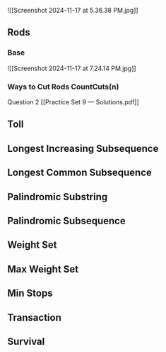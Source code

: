 ![[Screenshot 2024-11-17 at 5.36.38 PM.jpg]]

## Rods

### Base

![[Screenshot 2024-11-17 at 7.24.14 PM.jpg]]

### Ways to Cut Rods CountCuts(n)

Question 2 [[Practice Set 9 — Solutions.pdf]]

## Toll
## Longest Increasing Subsequence
## Longest Common Subsequence
## Palindromic Substring
## Palindromic Subsequence
## Weight Set
## Max Weight Set
## Min Stops
## Transaction
## Survival